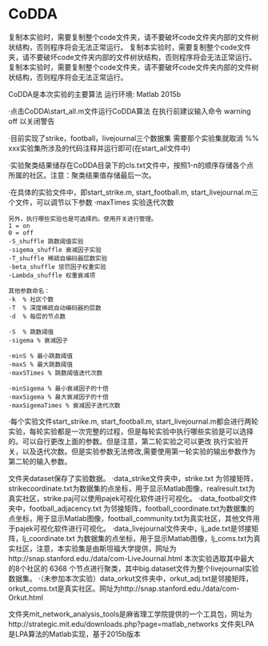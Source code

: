 # CoDDA

复制本实验时，需要复制整个code文件夹，请不要破坏code文件夹内部的文件树状结构，否则程序将会无法正常运行。
复制本实验时，需要复制整个code文件夹，请不要破坏code文件夹内部的文件树状结构，否则程序将会无法正常运行。
复制本实验时，需要复制整个code文件夹，请不要破坏code文件夹内部的文件树状结构，否则程序将会无法正常运行。

CoDDA是本次实验的主要算法
运行环境: Matlab 2015b

·点击CoDDA\start_all.m文件运行CoDDA算法
在执行前建议输入命令 warning off 以关闭警告

·目前实现了strike，football，livejournal三个数据集
需要那个实验集就取消 %% xxx实验集所涉及的代码注释并运行即可(在start_all文件中)

·实验聚类结果储存在CoDDA目录下的cls.txt文件中，按照1-n的顺序存储各个点所属的社区。注意：聚类结果值存储最后一次。

·在具体的实验文件中，即start_strike.m, start_football.m, start_livejournal.m三个文件，可以调节以下参数
	·maxTimes 实验迭代次数

	另外，执行哪些实验也是可选择的。使用开关进行管理。
	1 = on
	0 = off
	·S_shuffle 跳数阈值实验 
	·sigema_shuffle 衰减因子实验
	·T_shuffle 稀疏自编码器层数实验
	·beta_shuffle 惩罚因子权重实验
	·Lambda_shuffle 权重衰减项

	其他参数命名：
	·k  % 社区个数
	·T  % 深度稀疏自动编码器的层数
	·d  % 每层的节点数

	·S  % 跳数阈值
	·sigema % 衰减因子

	·minS % 最小跳数阈值
	·maxS % 最大跳数阈值
	·maxSTimes % 跳数阈值迭代次数

	·minSigema % 最小衰减因子的十倍
	·maxSigema % 最大衰减因子的十倍
	·maxSigemaTimes % 衰减因子迭代次数


·每个实验文件start_strike.m, start_football.m, start_livejournal.m都会进行两轮实验，每轮实验都是一次完整的过程，但是每轮实验中执行哪些实验是可以选择的。可以自行更改上面的参数。但是注意，第二轮实验之可以更改 执行实验开关，以及迭代次数。但是实验参数无法修改,需要使用第一轮实验的输出参数作为第二轮的输入参数。


文件夹dataset保存了实验数据。
	·data_strike文件夹中，strike.txt 为邻接矩阵，strikecoordinate.txt为数据集的点坐标，用于显示Matlab图像，realresult.txt为真实社区，strike.paj可以使用pajek可视化软件进行可视化。
	·data_football文件夹中，football_adjacency.txt 为邻接矩阵，football_coordinate.txt为数据集的点坐标，用于显示Matlab图像，football_community.txt为真实社区，其他文件用于pajek可视化软件进行可视化。
	·data_livejournal文件夹中，lj_ade.txt是邻接矩阵，lj_coordinate.txt 为数据集的点坐标，用于显示Matlab图像，lj_coms.txt为真实社区，注意，本实验集是由斯坦福大学提供，网址为http://snap.stanford.edu./data/com-LiveJournal.html 本次实验选取其中最大的8个社区的 6368 个节点进行聚类，其中big.dataset文件为整个livejournal实验数据集。
	·（未参加本次实验）data_orkut文件夹中，orkut_adj.txt是邻接矩阵， orkut_coms.txt是真实社区。网址为http://snap.stanford.edu./data/com-Orkut.html


文件夹mit_network_analysis_tools是麻省理工学院提供的一个工具包，网址为http://strategic.mit.edu/downloads.php?page=matlab_networks
文件夹LPA是LPA算法的Matlab实现，基于2015b版本
